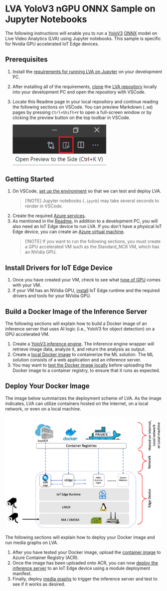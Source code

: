 # LVA YoloV3 nGPU ONNX Sample on Jupyter Notebooks 
The following instructions will enable you to run a [YoloV3](http://pjreddie.com/darknet/yolo/) [ONNX](http://onnx.ai/) model on Live Video Analytics (LVA) using Jupyter notebooks. This sample is specific for Nvidia GPU accelerated IoT Edge devices. 

## Prerequisites
1. Install the [requirements for running LVA on Jupyter](../01_requirements.md) on your development PC.
2. After installing all of the requirements, [clone](https://code.visualstudio.com/Docs/editor/versioncontrol#_cloning-a-repository) the [LVA repository](/../../) locally into your development PC and open the repository with VSCode. 
3. Locate this Readme page in your local repository and continue reading the following sections on VSCode. You can preview Markdown (`.md`) pages by pressing `Ctrl+Shift+V` to open a full-screen window or by clicking the preview button on the top toolbar in VSCode.  
   
   <img src="../documents/markdown_preview.png" width=300px/> 
   
## Getting Started
1. On VSCode, [set up the environment](../02_setup_environment.ipynb) so that we can test and deploy LVA.
   ><span>[!NOTE]</span>
   >Jupyter notebooks (`.ipynb`) may take several seconds to render in VSCode.
2. Create the required [Azure services](../03_create_azure_services.ipynb).
3. As mentioned in the [Readme](../), in addition to a development PC, you will also need an IoT Edge device to run LVA. If you don't have a physical IoT Edge device, you can create an [Azure virtual machine](../04_create_vm_iotedge_device.ipynb).
    > <span>[!NOTE]</span>
    > If you want to run the following sections, you must create a GPU accelerated VM such as the Standard_NC6 VM, which has an NVidia GPU.

<!--
    Change the following steps based on specific instructions.
-->

## Install Drivers for IoT Edge Device
1. Once you have created your VM, check to see what [type of GPU](https://docs.microsoft.com/en-us/azure/virtual-machines/sizes-gpu?toc=/azure/virtual-machines/linux/toc.json&bc=/azure/virtual-machines/linux/breadcrumb/toc.json) comes with your VM. 
2. If your VM has an NVidia GPU, [install](../06_install_iotedge_runtime_gpu.md) IoT Edge runtime and the required drivers and tools for your NVidia GPU. 

## Build a Docker Image of the Inference Server
The following sections will explain how to build a Docker image of an inference server that uses AI logic (i.e., YoloV3 for object detection) on a GPU accelerated VM.
1. Create a [YoloV3 inference engine](yg1_create_inference_engine.ipynb). The inference engine wrapper will retrieve image data, analyze it, and return the analysis as output.
2. Create a [local Docker image](yg2_create_local_container_image.ipynb) to containerize the ML solution. The ML solution consists of a web application and an inference server.
3. You may want to [test the Docker image locally](yg3_local_test.ipynb) before uploading the Docker image to a container registry, to ensure that it runs as expected.

## Deploy Your Docker Image
The image below summarizes the deployment scheme of LVA. As the image indicates, LVA can utilize containers hosted on the Internet, on a local network, or even on a local machine.

<img src="../documents/_architecture.png" width=500px/>  

The following sections will explain how to deploy your Docker image and run media graphs on LVA. 

1. After you have tested your Docker image, upload the [container image](../07_upload_container_image_to_acr.ipynb) to Azure Container Registry (ACR).
2. Once the image has been uploaded onto ACR, you can now [deploy the inference server](../08_deploy_iotedge_modules.ipynb) to an IoT Edge device using a module deployment manifest. 
3. Finally, deploy [media graphs](../09_deploy_media_graph.ipynb) to trigger the inference server and test to see if it works as desired.
